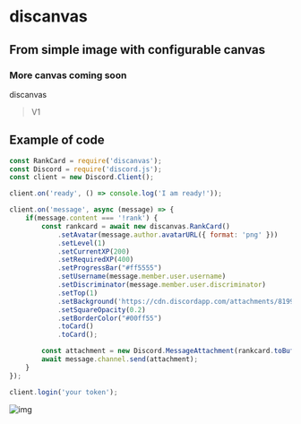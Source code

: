 # discanvas
## From simple image with configurable canvas
### More canvas coming soon

discanvas

> V1

## Example of code
```js
const RankCard = require('discanvas');
const Discord = require('discord.js');
const client = new Discord.Client();

client.on('ready', () => console.log('I am ready!'));

client.on('message', async (message) => {
    if(message.content === '!rank') {
        const rankcard = await new discanvas.RankCard()
            .setAvatar(message.author.avatarURL({ format: 'png' }))
            .setLevel(1)
            .setCurrentXP(200)
            .setRequiredXP(400)
            .setProgressBar("#ff5555")
            .setUsername(message.member.user.username)
            .setDiscriminator(message.member.user.discriminator)
            .setTop(1)
            .setBackground('https://cdn.discordapp.com/attachments/819995259261288475/835055559941292032/style.jpg')
            .setSquareOpacity(0.2)
            .setBorderColor("#00ff55")
            .toCard()
            .toCard();

        const attachment = new Discord.MessageAttachment(rankcard.toBuffer(), 'RankCard.jpg');
        await message.channel.send(attachment);
    }
});

client.login('your token');
```
![img](https://cdn.discordapp.com/attachments/819995259261288475/840151051440226304/RankCard.jpg)
